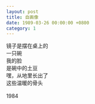 ```yaml
---
layout: post
title: 自画像
date: 1989-03-26 00:00:00 +0800
category: 1
---
```


镜子是摆在桌上的<br>
一只碗<br>
我的脸<br>
是碗中的土豆<br>
嘿，从地里长出了<br>
这些温暖的骨头<br>
<br>
1984